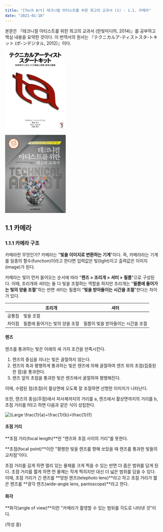```yaml
---
title: "[Tech Art] 테크니컬 아티스트를 위한 최고의 교과서 (1) - 1.1. 카메라"
date: "2021-01-18"
---
```


본문은 『테크니컬 아티스트를 위한 최고의 교과서 (한빛미디어, 2014)』를 공부하고 핵심 내용을 요약한 것이다. 이 번역서의 원서는 『テクニカルア-ティストスタ-トキット (ボ-ンデジタル, 2012)』이다.

![tech_art_coursebook_jp](./tech_art_coursebook_study/tech_art_coursebook_jp.jpg)

![tech_art_coursebook_kr](./tech_art_coursebook_study/tech_art_coursebook_kr.jpg)

## 1.1 카메라

### 1.1.1 카메라 구조

카메라란 무엇인가? 카메라는 "**빛을 이미지로 변환하는 기계**"이다. 즉, 카메라라는 기계를 일종의 함수(function)이라고 한다면 입력값은 빛(light)이고 출력값은 이미지(image)가 된다.

카메라는 빛이 먼저 들어오는 순서에 따라 "**렌즈 > 조리개 > 셔터 > 필름**"으로 구성된다. 이때, 조리개와 셔터는 둘 다 빛을 조절하는 역할을 하지만 조리개는 "**필름에 들어가는 빛의 양을 조절**"하는 반면 셔터는 필름이 "**빛을 받아들이는 시간을 조절**"한다는 차이가 있다.

|        | 조리개                         | 셔터                               |
|--------|--------------------------------|------------------------------------|
| 공통점 | 빛을 조절                 |
| 차이점 | 필름에 들어가는 빛의 양을 조절 | 필름이 빛을 받아들이는 시간을 조절 |

#### 렌즈

렌즈를 통과하는 빛은 아래의 세 가지 조건을 만족시킨다.

1. 렌즈의 중심을 지나는 빛은 굴절하지 않는다.
2. 렌즈의 축과 평행하게 통과하는 빛은 렌즈에 의해 굴절하여 렌즈 위의 초점(집중된 한 점)을 통과한다.
3. 렌즈 앞의 초점을 통과한 빛은 렌즈에서 굴절하여 평행해진다.

이때, 수렴된 점(초점)이 촬상면에 오도록 잘 조절하면 선명한 이미지가 나타난다.

또한, 렌즈의 중심(주점)에서 피사체까지의 거리를 a, 렌즈에서 촬상면까지의 거리를 b, 초점 거리를 f라고 하면 다음과 같은 식이 성립한다.

<img src="https://latex.codecogs.com/svg.latex?\Large&space;\frac{1}{a}+\frac{1}{b}=\frac{1}{f}" title="\Large \frac{1}{a}+\frac{1}{b}=\frac{1}{f}" />

#### 초점 거리

**초점 거리(focal length)**란 "렌즈와 초점 사이의 거리"를 뜻한다.

**초점(focal point)**이란 "평행한 빛을 렌즈를 향해 쏘았을 때 렌즈를 통과한 빛들의 교차점"이다.

초점 거리를 길게 하면 멀리 있는 물체를 크게 찍을 수 있는 반면 더 좁은 범위를 담게 된다. 초점 거리를 짧게 하면 먼 물체는 작게 찍히지만 대신 더 넓은 범위를 담을 수 있다. 이때, 초점 거리가 긴 렌즈를 **망원 렌즈(telephoto lens)**라고 하고 초점 거리가 짧은 렌즈를 **광각 렌즈(wide-angle lens, pantoscope)**라고 한다.

#### 화각

**화각(angle of view)**이란 "카메라가 촬영할 수 있는 범위를 각도로 나타낸 것"이다.

(작성 중)
